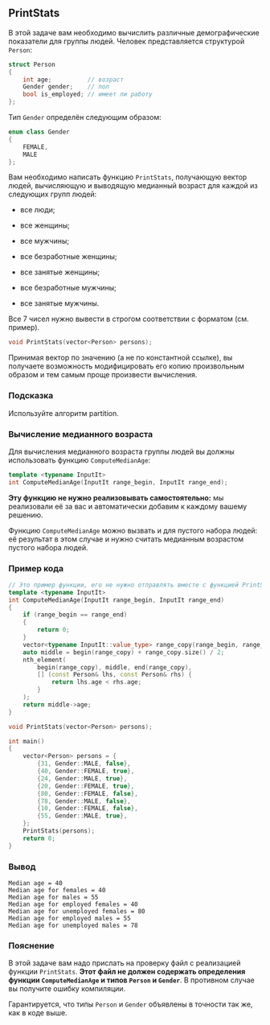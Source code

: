 ## PrintStats

В этой задаче вам необходимо вычислить различные демографические показатели для группы людей. Человек
представляется структурой ```Person```:

```cpp
struct Person
{
    int age;          // возраст
    Gender gender;    // пол
    bool is_employed; // имеет ли работу
};
```

Тип ```Gender``` определён следующим образом:

```cpp
enum class Gender
{
    FEMALE,
    MALE
};
```

Вам необходимо написать функцию ```PrintStats```, получающую вектор людей, вычисляющую и выводящую медианный
возраст для каждой из следующих групп людей:

-    все люди;

-    все женщины;

-    все мужчины;

-    все безработные женщины;

-    все занятые женщины;

-    все безработные мужчины;

-    все занятые мужчины.

Все 7 чисел нужно вывести в строгом соответствии с форматом (см. пример).

```cpp
void PrintStats(vector<Person> persons);
```

Принимая вектор по значению (а не по константной ссылке), вы получаете возможность модифицировать его копию
произвольным образом и тем самым проще произвести вычисления.

### Подсказка

Используйте алгоритм partition.

### Вычисление медианного возраста

Для вычисления медианного возраста группы людей вы должны использовать функцию ```ComputeMedianAge```:

```cpp
template <typename InputIt>
int ComputeMedianAge(InputIt range_begin, InputIt range_end);
```

**Эту функцию не нужно реализовывать самостоятельно:** мы реализовали её за вас и автоматически добавим к
каждому вашему решению.

Функцию ```ComputeMedianAge``` можно вызвать и для пустого набора людей: её результат в этом случае и нужно
считать медианным возрастом пустого набора людей.

### Пример кода

```cpp
// Это пример функции, его не нужно отправлять вместе с функцией PrintStats
template <typename InputIt>
int ComputeMedianAge(InputIt range_begin, InputIt range_end)
{
    if (range_begin == range_end)
    {
        return 0;
    }
    vector<typename InputIt::value_type> range_copy(range_begin, range_end);
    auto middle = begin(range_copy) + range_copy.size() / 2;
    nth_element(
        begin(range_copy), middle, end(range_copy),
        [] (const Person& lhs, const Person& rhs) {
            return lhs.age < rhs.age;
        }
    );
    return middle->age;
}

void PrintStats(vector<Person> persons);

int main()
{
    vector<Person> persons = {
        {31, Gender::MALE, false},
        {40, Gender::FEMALE, true},
        {24, Gender::MALE, true},
        {20, Gender::FEMALE, true},
        {80, Gender::FEMALE, false},
        {78, Gender::MALE, false},
        {10, Gender::FEMALE, false},
        {55, Gender::MALE, true},
    };
    PrintStats(persons);
    return 0;
}
```

### Вывод

```commandline
Median age = 40
Median age for females = 40
Median age for males = 55
Median age for employed females = 40
Median age for unemployed females = 80
Median age for employed males = 55
Median age for unemployed males = 78
```

### Пояснение

В этой задаче вам надо прислать на проверку файл с реализацией функции ```PrintStats```. **Этот файл не должен
содержать определения функции ```ComputeMedianAge``` и типов ```Person``` и ```Gender```**. В противном случае
вы получите ошибку компиляции.

Гарантируется, что типы ```Person``` и ```Gender``` объявлены в точности так же, как в коде выше.
